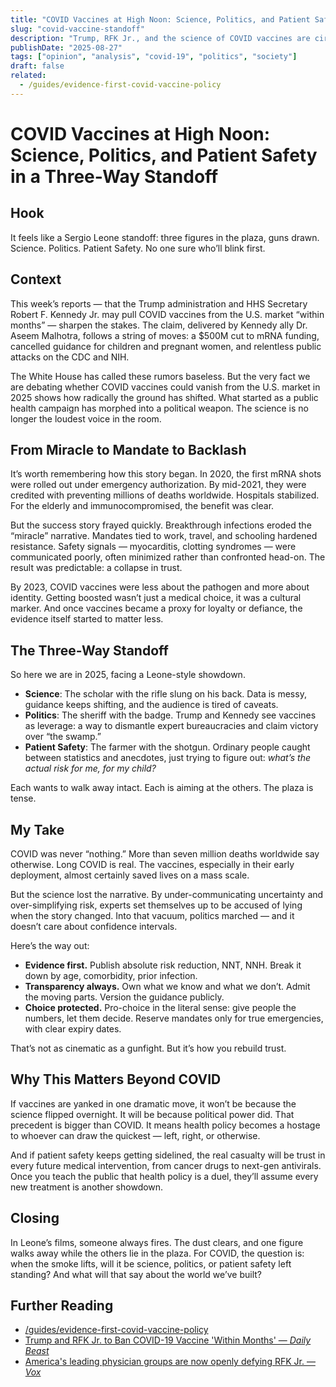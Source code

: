 ```yaml
---
title: "COVID Vaccines at High Noon: Science, Politics, and Patient Safety in a Three-Way Standoff"
slug: "covid-vaccine-standoff"
description: "Trump, RFK Jr., and the science of COVID vaccines are circling each other in a Sergio Leone moment. Who fires first?"
publishDate: "2025-08-27"
tags: ["opinion", "analysis", "covid-19", "politics", "society"]
draft: false
related:
  - /guides/evidence-first-covid-vaccine-policy
---
```


# COVID Vaccines at High Noon: Science, Politics, and Patient Safety in a Three-Way Standoff

## Hook
It feels like a Sergio Leone standoff: three figures in the plaza, guns drawn. Science. Politics. Patient Safety. No one sure who’ll blink first.

## Context
This week’s reports — that the Trump administration and HHS Secretary Robert F. Kennedy Jr. may pull COVID vaccines from the U.S. market “within months” — sharpen the stakes. The claim, delivered by Kennedy ally Dr. Aseem Malhotra, follows a string of moves: a \$500M cut to mRNA funding, cancelled guidance for children and pregnant women, and relentless public attacks on the CDC and NIH.

The White House has called these rumors baseless. But the very fact we are debating whether COVID vaccines could vanish from the U.S. market in 2025 shows how radically the ground has shifted. What started as a public health campaign has morphed into a political weapon. The science is no longer the loudest voice in the room.

## From Miracle to Mandate to Backlash
It’s worth remembering how this story began. In 2020, the first mRNA shots were rolled out under emergency authorization. By mid-2021, they were credited with preventing millions of deaths worldwide. Hospitals stabilized. For the elderly and immunocompromised, the benefit was clear.

But the success story frayed quickly. Breakthrough infections eroded the “miracle” narrative. Mandates tied to work, travel, and schooling hardened resistance. Safety signals — myocarditis, clotting syndromes — were communicated poorly, often minimized rather than confronted head-on. The result was predictable: a collapse in trust.

By 2023, COVID vaccines were less about the pathogen and more about identity. Getting boosted wasn’t just a medical choice, it was a cultural marker. And once vaccines became a proxy for loyalty or defiance, the evidence itself started to matter less.

## The Three-Way Standoff
So here we are in 2025, facing a Leone-style showdown.

- **Science**: The scholar with the rifle slung on his back. Data is messy, guidance keeps shifting, and the audience is tired of caveats.  
- **Politics**: The sheriff with the badge. Trump and Kennedy see vaccines as leverage: a way to dismantle expert bureaucracies and claim victory over “the swamp.”  
- **Patient Safety**: The farmer with the shotgun. Ordinary people caught between statistics and anecdotes, just trying to figure out: *what’s the actual risk for me, for my child?*

Each wants to walk away intact. Each is aiming at the others. The plaza is tense.

## My Take
COVID was never “nothing.” More than seven million deaths worldwide say otherwise. Long COVID is real. The vaccines, especially in their early deployment, almost certainly saved lives on a mass scale.

But the science lost the narrative. By under-communicating uncertainty and over-simplifying risk, experts set themselves up to be accused of lying when the story changed. Into that vacuum, politics marched — and it doesn’t care about confidence intervals.

Here’s the way out:  
- **Evidence first.** Publish absolute risk reduction, NNT, NNH. Break it down by age, comorbidity, prior infection.  
- **Transparency always.** Own what we know and what we don’t. Admit the moving parts. Version the guidance publicly.  
- **Choice protected.** Pro-choice in the literal sense: give people the numbers, let them decide. Reserve mandates only for true emergencies, with clear expiry dates.

That’s not as cinematic as a gunfight. But it’s how you rebuild trust.

## Why This Matters Beyond COVID
If vaccines are yanked in one dramatic move, it won’t be because the science flipped overnight. It will be because political power did. That precedent is bigger than COVID. It means health policy becomes a hostage to whoever can draw the quickest — left, right, or otherwise.

And if patient safety keeps getting sidelined, the real casualty will be trust in every future medical intervention, from cancer drugs to next-gen antivirals. Once you teach the public that health policy is a duel, they’ll assume every new treatment is another showdown.

## Closing
In Leone’s films, someone always fires. The dust clears, and one figure walks away while the others lie in the plaza. For COVID, the question is: when the smoke lifts, will it be science, politics, or patient safety left standing? And what will that say about the world we’ve built?

## Further Reading
- [/guides/evidence-first-covid-vaccine-policy](/guides/evidence-first-covid-vaccine-policy)  
- [Trump and RFK Jr. to Ban COVID-19 Vaccine 'Within Months' — *Daily Beast*](https://www.thedailybeast.com/donald-trump-and-robert-f-kennedy-junior-to-ban-covid-19-vaccine-within-months)  
- [America's leading physician groups are now openly defying RFK Jr. — *Vox*](https://www.vox.com/health/459226/rfk-jr-trump-covid-vaccine-ban)
